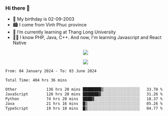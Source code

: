 ### Hi there 👋
- 🎂 My birthday is 02-09-2003
- 🏙️ I come from Vinh Phuc province
- 🌱 I’m currently learning at Thang Long University
- 🧑‍💻 I know PHP, Java, C++. And now, I'm learning Javascript and React Native
<p align="center"><img src="https://github-readme-stats.vercel.app/api?username=tmquang0209&show_icons=true&theme=gradient"></p>
<p align="center"><img src="https://github-readme-stats.vercel.app/api/top-langs/?username=tmquang0209&hide=scss,css&langs_count=10"></p>
<!--START_SECTION:waka-->

```txt
From: 04 January 2024 - To: 03 June 2024

Total Time: 404 hrs 36 mins

Other             136 hrs 20 mins ████████▒░░░░░░░░░░░░░░░░   33.70 %
JavaScript        126 hrs 28 mins ███████▓░░░░░░░░░░░░░░░░░   31.26 %
Python            74 hrs 20 mins  ████▓░░░░░░░░░░░░░░░░░░░░   18.37 %
Java              21 hrs 16 mins  █▒░░░░░░░░░░░░░░░░░░░░░░░   05.26 %
TypeScript        19 hrs 18 mins  █▒░░░░░░░░░░░░░░░░░░░░░░░   04.77 %
```

<!--END_SECTION:waka-->
